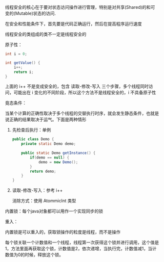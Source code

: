 线程安全的核心在于要对状态访问操作进行管理，特别是对共享(Shared)的和可变的(Mutable)状态的访问.

在安全和性能条件下，首先要是代码正确运行，然后在提高程序运行速度



线程安全的类组成的类不一定是线程安全的



原子性：

```java
int i = 0;

int getValue() {
    i++;
    return i;
}
```

上面的 i++ 不是变成安全的，包含 读取-修改-写入 三个步骤，多个线程同时访问，可能出在 i 变化的不同阶段，所以这个方法不是线程安全的，i 不具备原子性



竟态条件：

当某个计算的正确性取决于多个线程的交替执行时序，就会发生静态条件，也就是说正确的结果取决于运气。下面是两种情形

1. 先检查后执行：单例

   ```java
   public class Demo {
       private static Demo demo;
       
       public static Demo getInstance() {
           if(demo == null) {
               demo = new Demo();
           }
           return demo;
       }
   }
   ```

2. 读取-修改-写入：参考 i++

   消除方式：使用 AtommicInt 类型



内置锁：每个java对象都可以用作一个实现同步的锁



重入：

内置锁是可以重入的，获取锁操作的粒度是线程，而不是操作

每个锁关联一个计数值和一个线程，线程第一次获得这个锁并进行调用，这个值是 1，方法里面再获取这个锁，计数值是2，依次递增，当执行完，计数值减1，当计数值为0的时候，释放这个锁。





